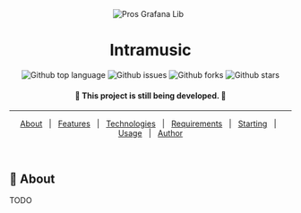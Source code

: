 <div align="center" id="top"> 
  <img src="https://user-images.githubusercontent.com/36551149/171075802-cf1ae314-db60-41b4-b031-7d8b79fdfd46.png" alt="Pros Grafana Lib" />
  &#xa0;
</div>

<h1 align="center">Intramusic</h1>

<p align="center">
  <img alt="Github top language" src="https://img.shields.io/github/languages/top/UZ9/intramusic?color=56BEB8">

  <img alt="Github issues" src="https://img.shields.io/github/issues/UZ9/intramusic?color=56BEB8" />

  <img alt="Github forks" src="https://img.shields.io/github/forks/UZ9/intramusic?color=56BEB8" />

  <img alt="Github stars" src="https://img.shields.io/github/stars/UZ9/intramusic?color=56BEB8" />
</p>


<h4 align="center"> 
	🚧 This project is still being developed.  🚧
</h4> 

<hr>

<p align="center">
  <a href="#dart-about">About</a> &#xa0; | &#xa0; 
  <a href="#sparkles-features">Features</a> &#xa0; | &#xa0;
  <a href="#rocket-technologies">Technologies</a> &#xa0; | &#xa0;
  <a href="#white_check_mark-requirements">Requirements</a> &#xa0; | &#xa0;
  <a href="#checkered_flag-starting">Starting</a> &#xa0; | &#xa0;
  <a href="#memo-usage">Usage</a> &#xa0; | &#xa0;
  <a href="https://github.com/Yerti" target="_blank">Author</a>
</p>

<br>

## :dart: About ##

TODO
